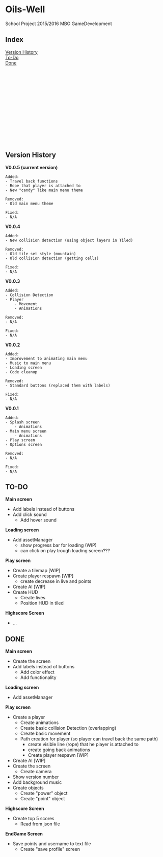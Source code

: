 # Oils-Well
School Project 2015/2016 MBO GameDevelopment

## Index
[Version History](https://github.com/JohnnyDeeee/Oils-Well#version-history)</BR>
[To-Do](https://github.com/JohnnyDeeee/Oils-Well#to-do)</BR>
[Done](https://github.com/JohnnyDeeee/Oils-Well#done)</BR>
</BR>
</BR>
</BR>
</BR>
</BR>
</BR>
</BR>
</BR>
</BR>
</BR>
</BR>
</BR>
</BR>
</BR>

## Version History
**V0.0.5 (current version)**
    
    Added:
	- Travel back functions
	- Rope that player is attached to
	- New "candy" like main menu theme
	
	Removed:
	- Old main menu theme
	
	Fixed:
	- N/A
    
**V0.0.4**
	
    Added:
	- New collision detection (using object layers in Tiled)
	
	Removed:
	- Old tile set style (mountain)
	- Old collision detection (getting cells)
	
	Fixed:
	- N/A
    
**V0.0.3**
	
    Added:
	- Collision Detection
	- Player
		- Movement
		- Animations
	
	Removed:
	- N/A
		
	Fixed:
	- N/A

**V0.0.2**
	
    Added:
	- Improvement to animating main menu
	- Music to main menu
	- Loading screen
	- Code cleanup
	
	Removed:
	- Standard buttons (replaced them with labels)
	
	Fixed:
	- N/A

**V0.0.1**
	
    Added:
	- Splash screen
		- Animations
	- Main menu screen
		- Animations
	- Play screen
	- Options screen
	
	Removed:
	- N/A
	
	Fixed:
	- N/A

## TO-DO
**Main screen**	
- Add labels instead of buttons
- Add click sound
    - Add hover sound

**Loading screen**	
- Add assetManager
    - show progress bar for loading (WIP)
    - can click on play trough loading screen???

**Play screen**	
- Create a tilemap [WIP]
- Create player respawn [WIP]
    - create decrease in live and points
- Create AI [WIP]
- Create HUD
    - Create lives
    - Position HUD in tiled

**Highscore Screen**	
- ...

## DONE
**Main screen**	
- Create the screen
- Add labels instead of buttons
    - Add color effect
    - Add functionality

**Loading screen**	
- Add assetManager

**Play screen**	
- Create a player
    - Create animations
    - Create basic collision Detection (overlapping)
    - Create basic movement
    - Path creation for player (so player can travel back the same path)
        - create visible line (rope) that he player is attached to
        - create going back animations
        - Create player respawn [WIP]
- Create AI [WIP]
- Create the screen
    - Create camera
- Show version number
- Add background music
- Create objects
    - Create "power" object
    - Create "point" object

**Highscore Screen**	
- Create top 5 scores
    - Read from json file

**EndGame Screen**	
- Save points and username to text file
    - Create "save profile" screen